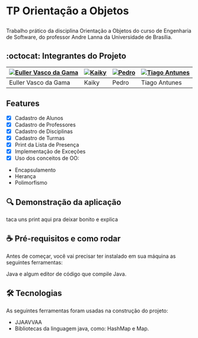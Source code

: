 # <p>TP Orientação a Objetos</p>
Trabalho prático da disciplina Orientação a Objetos do curso de Engenharia de Software, do professor Andre Lanna da Universidade de Brasília.

## :octocat: Integrantes do Projeto

| [![Euller Vasco da Gama](https://avatars.githubusercontent.com/u/125329742?v=4)](https://github.com/Potatoyz908) | [![Kaiky](https://avatars.githubusercontent.com/u/17420604?v=4)](https://github.com/kaikysousa) | [![Pedro](https://avatars.githubusercontent.com/u/142694744?v=4)](https://github.com/314dro) | [![Tiago Antunes](https://avatars.githubusercontent.com/u/143669941?s=400&u=b16d161f8a130c590d63271ea41f4dd02d3c573d&v=4)](https://github.com/TiagoBalieiro) |
|-------------------------------------------------------------|-----------------------------------------------------------|-----------------------------------------------------------|-----------------------------------------------------------|
| Euller Vasco da Gama                                              | Kaiky                                                     | Pedro                                                     | Tiago Antunes                                   |


## Features

- [x] Cadastro de Alunos
- [x] Cadastro de Professores
- [x] Cadastro de Disciplinas
- [x] Cadastro de Turmas
- [x] Print da Lista de Presença
- [x] Implementação de Exceções
- [x] Uso dos conceitos de OO:

- Encapsulamento
- Herança
- Polimorfismo

## :mag: Demonstração da aplicação

 taca uns print aqui pra deixar bonito e explica

 ## :coffee: Pré-requisitos e como rodar

Antes de começar, você vai precisar ter instalado em sua máquina as seguintes ferramentas:

Java e algum editor de código que compile Java.

 
## 🛠 Tecnologias

As seguintes ferramentas foram usadas na construção do projeto:

- JJAAVVAA
- Bibliotecas da linguagem java, como: HashMap e Map.
